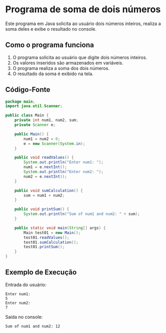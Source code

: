 # Programa de soma de dois números

Este programa em Java solicita ao usuário dois números inteiros, realiza a soma deles e exibe o resultado no console.

## Como o programa funciona

1. O programa solicita ao usuário que digite dois números inteiros.
2. Os valores inseridos são armazenados em variáveis.
3. O programa realiza a soma dos dois números.
4. O resultado da soma é exibido na tela.

## Código-Fonte

```java
package main;
import java.util.Scanner;

public class Main {
    private int num1, num2, sum;
    private Scanner e;

    public Main() {
        num1 = num2 = 0;
        e = new Scanner(System.in);
    }

    public void readValues() {
        System.out.println("Enter num1: ");
        num1 = e.nextInt();
        System.out.println("Enter num2: ");
        num2 = e.nextInt();
    }

    public void sumCalculation() {
        sum = num1 + num2;
    }

    public void printSum() {
        System.out.println("Sum of num1 and num2: " + sum);
    }

    public static void main(String[] args) {
        Main test01 = new Main();
        test01.readValues();
        test01.sumCalculation();
        test01.printSum();
    }
}
```

## Exemplo de Execução

Entrada do usuário:

```
Enter num1:
5
Enter num2:
7
```

Saída no console:

```
Sum of num1 and num2: 12
```
